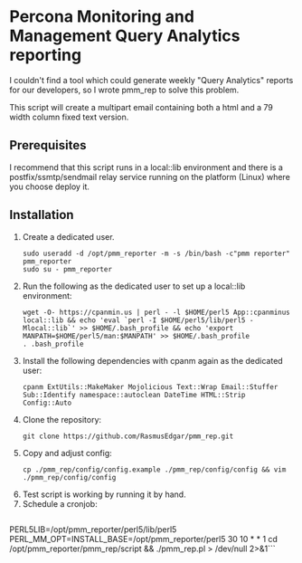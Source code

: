 # Percona Monitoring and Management Query Analytics reporting  

I couldn't find a tool which could generate weekly "Query Analytics" reports for our developers, so I wrote pmm\_rep to solve this problem.

This script will create a multipart email containing both a html and a 79 width column fixed text version.

## Prerequisites  

I recommend that this script runs in a local::lib environment and there is a postfix/ssmtp/sendmail relay service running on the platform (Linux) where you choose deploy it.

## Installation

1. Create a dedicated user.
   <pre><code class="bash">sudo useradd -d /opt/pmm_reporter -m -s /bin/bash -c"pmm reporter" pmm_reporter
   sudo su - pmm_reporter</code></pre>
1. Run the following as the dedicated user to set up a local::lib environment: 
   <pre><code class="shell">wget -O- https://cpanmin.us | perl - -l $HOME/perl5 App::cpanminus local::lib && echo 'eval `perl -I $HOME/perl5/lib/perl5 -Mlocal::lib`' >> $HOME/.bash_profile && echo 'export MANPATH=$HOME/perl5/man:$MANPATH' >> $HOME/.bash_profile
   . .bash_profile</code></pre>
1. Install the following dependencies with cpanm again as the dedicated user:
   <pre><code class="shell">cpanm ExtUtils::MakeMaker Mojolicious Text::Wrap Email::Stuffer Sub::Identify namespace::autoclean DateTime HTML::Strip Config::Auto</code></pre>
1. Clone the repository:
   <pre><code class="bash">git clone https://github.com/RasmusEdgar/pmm_rep.git</code></pre>
1. Copy and adjust config:
   <pre><code class="bash">cp ./pmm_rep/config/config.example ./pmm_rep/config/config && vim ./pmm_rep/config/config</code></pre>
1. Test script is working by running it by hand.
1. Schedule a cronjob:
   ```PATH=/opt/pmm_reporter/perl5/bin:/usr/local/bin:/bin:/usr/bin:/usr/local/sbin:/usr/sbin:/opt/pmm_reporter/.local/bin:/opt/pmm_reporter/bin
PERL5LIB=/opt/pmm_reporter/perl5/lib/perl5
PERL_MM_OPT=INSTALL_BASE=/opt/pmm_reporter/perl5
30 10 * * 1 cd /opt/pmm_reporter/pmm_rep/script && ./pmm_rep.pl > /dev/null 2>&1```
